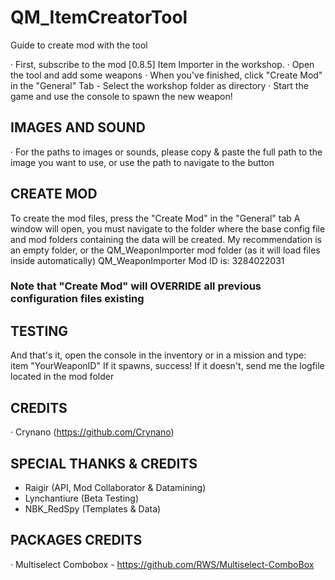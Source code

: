 # QM_ItemCreatorTool

Guide to create mod with the tool

· First, subscribe to the mod [0.8.5] Item Importer in the workshop.
· Open the tool and add some weapons
· When you've finished, click "Create Mod" in the "General" Tab
	- Select the workshop folder as directory
· Start the game and use the console to spawn the new weapon!

## IMAGES AND SOUND
· For the paths to images or sounds, please copy & paste the full path to the image you want to use, or use the path to navigate to the button

## CREATE MOD
To create the mod files, press the "Create Mod" in the "General" tab
A window will open, you must navigate to the folder where the base config file and mod folders containing the data will be created.
My recommendation is an empty folder, or the QM_WeaponImporter mod folder (as it will load files inside automatically)
QM_WeaponImporter Mod ID is: 3284022031

### Note that "Create Mod" will OVERRIDE all previous configuration files existing

## TESTING
And that's it, open the console in the inventory or in a mission and type: 
	item "YourWeaponID"
If it spawns, success! If it doesn't, send me the logfile located in the mod folder

## CREDITS
· Crynano (https://github.com/Crynano)

## SPECIAL THANKS & CREDITS
- Raigir (API, Mod Collaborator & Datamining)
- Lynchantiure (Beta Testing)
- NBK_RedSpy (Templates & Data)

## PACKAGES CREDITS
· Multiselect Combobox - https://github.com/RWS/Multiselect-ComboBox

